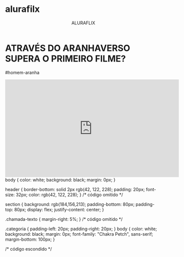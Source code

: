 # alurafilx 
<body>

<header>ALURAFLIX</header>


<h1>ATRAVÉS DO ARANHAVERSO SUPERA O PRIMEIRO FILME?</h1>
<p>#homem-aranha</p>



<iframe width="560" height="315" src="https://www.youtube.com/embed/gt_fAE1Eg2Q?si=c93nZtO1DTNYueO4" title="YouTube video player" frameborder="0" allow="accelerometer; autoplay; clipboard-write; encrypted-media; gyroscope; picture-in-picture; web-share" referrerpolicy="strict-origin-when-cross-origin" allowfullscreen></iframe>



<body>
<html lang="pt-br">
</html>
body {
    color: white;
    background: black;
    margin: 0px;
}

header {
    border-bottom: solid 2px rgb(42, 122, 228);
    padding: 20px;
    font-size: 32px;
    color: rgb(42, 122, 228);
}
/* código omitido */

section {
    background: rgb(184,156,213);
    padding-bottom: 80px;
    padding-top: 80px;
    display: flex;
    justify-content: center;
}

.chamada-texto {
    margin-right: 5%;
}
/* código omitido */

.categoria {
    padding-left: 20px;
    padding-right: 20px;
}
body {
    color: white;
    background: black;
    margin: 0px;
    font-family: "Chakra Petch", sans-serif;
    margin-bottom: 100px;
}

/* código escondido */
